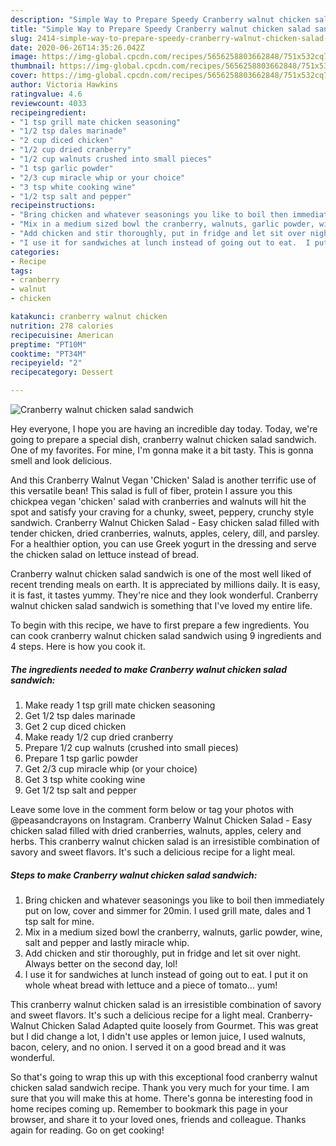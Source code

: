 ```yaml
---
description: "Simple Way to Prepare Speedy Cranberry walnut chicken salad sandwich"
title: "Simple Way to Prepare Speedy Cranberry walnut chicken salad sandwich"
slug: 2414-simple-way-to-prepare-speedy-cranberry-walnut-chicken-salad-sandwich
date: 2020-06-26T14:35:26.042Z
image: https://img-global.cpcdn.com/recipes/5656258803662848/751x532cq70/cranberry-walnut-chicken-salad-sandwich-recipe-main-photo.jpg
thumbnail: https://img-global.cpcdn.com/recipes/5656258803662848/751x532cq70/cranberry-walnut-chicken-salad-sandwich-recipe-main-photo.jpg
cover: https://img-global.cpcdn.com/recipes/5656258803662848/751x532cq70/cranberry-walnut-chicken-salad-sandwich-recipe-main-photo.jpg
author: Victoria Hawkins
ratingvalue: 4.6
reviewcount: 4033
recipeingredient:
- "1 tsp grill mate chicken seasoning"
- "1/2 tsp dales marinade"
- "2 cup diced chicken"
- "1/2 cup dried cranberry"
- "1/2 cup walnuts crushed into small pieces"
- "1 tsp garlic powder"
- "2/3 cup miracle whip or your choice"
- "3 tsp white cooking wine"
- "1/2 tsp salt and pepper"
recipeinstructions:
- "Bring chicken and whatever seasonings you like to boil then immediately put on low, cover and simmer for 20min. I used grill mate, dales and 1 tsp salt for mine."
- "Mix in a medium sized bowl the cranberry, walnuts, garlic powder, wine, salt and pepper and lastly miracle whip."
- "Add chicken and stir thoroughly, put in fridge and let sit over night. Always better on the second day, lol!"
- "I use it for sandwiches at lunch instead of going out to eat.  I put it on whole wheat bread with lettuce and a piece of tomato... yum!"
categories:
- Recipe
tags:
- cranberry
- walnut
- chicken

katakunci: cranberry walnut chicken 
nutrition: 278 calories
recipecuisine: American
preptime: "PT10M"
cooktime: "PT34M"
recipeyield: "2"
recipecategory: Dessert

---
```



![Cranberry walnut chicken salad sandwich](https://img-global.cpcdn.com/recipes/5656258803662848/751x532cq70/cranberry-walnut-chicken-salad-sandwich-recipe-main-photo.jpg)

Hey everyone, I hope you are having an incredible day today. Today, we're going to prepare a special dish, cranberry walnut chicken salad sandwich. One of my favorites. For mine, I'm gonna make it a bit tasty. This is gonna smell and look delicious.

And this Cranberry Walnut Vegan &#39;Chicken&#39; Salad is another terrific use of this versatile bean! This salad is full of fiber, protein I assure you this chickpea vegan &#39;chicken&#39; salad with cranberries and walnuts will hit the spot and satisfy your craving for a chunky, sweet, peppery, crunchy style sandwich. Cranberry Walnut Chicken Salad - Easy chicken salad filled with tender chicken, dried cranberries, walnuts, apples, celery, dill, and parsley. For a healthier option, you can use Greek yogurt in the dressing and serve the chicken salad on lettuce instead of bread.

Cranberry walnut chicken salad sandwich is one of the most well liked of recent trending meals on earth. It is appreciated by millions daily. It is easy, it is fast, it tastes yummy. They're nice and they look wonderful. Cranberry walnut chicken salad sandwich is something that I've loved my entire life.


To begin with this recipe, we have to first prepare a few ingredients. You can cook cranberry walnut chicken salad sandwich using 9 ingredients and 4 steps. Here is how you cook it.

<!--inarticleads1-->

##### The ingredients needed to make Cranberry walnut chicken salad sandwich:

1. Make ready 1 tsp grill mate chicken seasoning
1. Get 1/2 tsp dales marinade
1. Get 2 cup diced chicken
1. Make ready 1/2 cup dried cranberry
1. Prepare 1/2 cup walnuts (crushed into small pieces)
1. Prepare 1 tsp garlic powder
1. Get 2/3 cup miracle whip (or your choice)
1. Get 3 tsp white cooking wine
1. Get 1/2 tsp salt and pepper


Leave some love in the comment form below or tag your photos with @peasandcrayons on Instagram. Cranberry Walnut Chicken Salad - Easy chicken salad filled with dried cranberries, walnuts, apples, celery and herbs. This cranberry walnut chicken salad is an irresistible combination of savory and sweet flavors. It&#39;s such a delicious recipe for a light meal. 

<!--inarticleads2-->

##### Steps to make Cranberry walnut chicken salad sandwich:

1. Bring chicken and whatever seasonings you like to boil then immediately put on low, cover and simmer for 20min. I used grill mate, dales and 1 tsp salt for mine.
1. Mix in a medium sized bowl the cranberry, walnuts, garlic powder, wine, salt and pepper and lastly miracle whip.
1. Add chicken and stir thoroughly, put in fridge and let sit over night. Always better on the second day, lol!
1. I use it for sandwiches at lunch instead of going out to eat.  I put it on whole wheat bread with lettuce and a piece of tomato... yum!


This cranberry walnut chicken salad is an irresistible combination of savory and sweet flavors. It&#39;s such a delicious recipe for a light meal. Cranberry-Walnut Chicken Salad Adapted quite loosely from Gourmet. This was great but I did change a lot, I didn&#39;t use apples or lemon juice, I used walnuts, bacon, celery, and no onion. I served it on a good bread and it was wonderful. 

So that's going to wrap this up with this exceptional food cranberry walnut chicken salad sandwich recipe. Thank you very much for your time. I am sure that you will make this at home. There's gonna be interesting food in home recipes coming up. Remember to bookmark this page in your browser, and share it to your loved ones, friends and colleague. Thanks again for reading. Go on get cooking!
